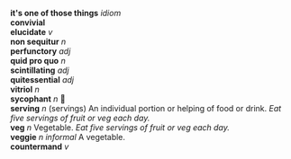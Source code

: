 __it's one of those things__ _idiom_  
__convivial__  
__elucidate__ _v_  
__non sequitur__ _n_  
__perfunctory__ _adj_  
__quid pro quo__ _n_  
__scintillating__ _adj_  
__quitessential__ _adj_  
__vitriol__ _n_  
__sycophant__ _n_ :dart:  
__serving__ _n_ (servings) An individual portion or helping of food or drink. _Eat five servings of fruit or veg each day._  
__veg__ _n_ Vegetable. _Eat five servings of fruit or veg each day._  
__veggie__ _n informal_ A vegetable.  
__countermand__ _v_  